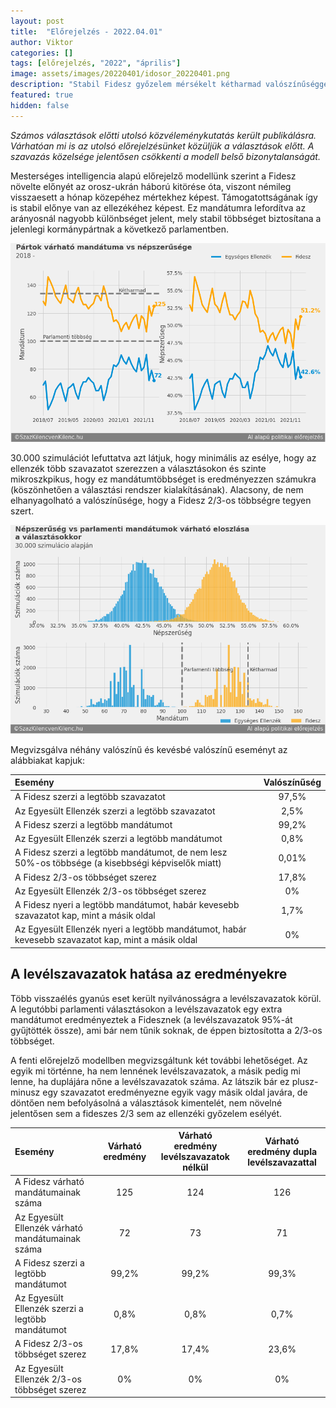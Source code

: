 ```yaml
---
layout: post
title:  "Előrejelzés - 2022.04.01"
author: Viktor
categories: []
tags: [előrejelzés, "2022", "április"]
image: assets/images/20220401/idosor_20220401.png
description: "Stabil Fidesz győzelem mérsékelt kétharmad valószínűséggel"
featured: true
hidden: false
---
```


*Számos választások előtti utolsó közvéleménykutatás került publikálásra. Várhatóan mi is az utolsó előrejelzésünket közüljük a választások előtt. A szavazás közelsége jelentősen csökkenti a modell belső bizonytalanságát.*

Mesterséges intelligencia alapú előrejelző modellünk szerint a Fidesz növelte előnyét az orosz-ukrán háború kitörése óta, viszont némileg visszaesett a hónap közepéhez mértekhez képest. Támogatottságának így is stabil előnye van az ellezékéhez képest. Ez mandátumra lefordítva az arányosnál nagyobb különbséget jelent, mely stabil többséget biztosítana a jelenlegi kormánypártnak a következő parlamentben.

  ![Eredmények](/assets/images/20220401/idosor_20220401.png)


30.000 szimulációt lefuttatva azt látjuk, hogy minimális az esélye, hogy az ellenzék több szavazatot szerezzen a választásokon és szinte mikroszkpikus, hogy ez mandátumtöbbséget is eredményezzen számukra (köszönhetően a választási rendszer kialakításának). Alacsony, de nem elhanyagolható a valószínűsége, hogy a Fidesz 2/3-os többségre tegyen szert.

  ![Eredmények](/assets/images/20220401/valasztas_eloszlas_20220401.png)


Megvizsgálva néhány valószínű és kevésbé valószínű eseményt az alábbiakat kapjuk:

| Esemény | Valószínűség |
| :---         |     :---:      |
| A Fidesz szerzi a legtöbb szavazatot   | 97,5%     |
| Az Egyesült Ellenzék szerzi a legtöbb szavazatot     | 2,5%       |
| A Fidesz szerzi a legtöbb mandátumot   | 99,2%     |
| Az Egyesült Ellenzék szerzi a legtöbb mandátumot     | 0,8%       |
| A Fidesz szerzi a legtöbb mandátumot, de nem lesz 50%-os többsége (a kisebbségi képviselők miatt)   | 0,01%     |
| A Fidesz 2/3-os többséget szerez    | 17,8%       |
| Az Egyesült Ellenzék 2/3-os többséget szerez   | 0%     |
| A Fidesz nyeri a legtöbb mandátumot, habár kevesebb szavazatot kap, mint a másik oldal    | 1,7%       |
| Az Egyesült Ellenzék nyeri a legtöbb mandátumot, habár kevesebb szavazatot kap, mint a másik oldal   | 0%     |


## A levélszavazatok hatása az eredményekre

Több visszaélés gyanús eset került nyilvánosságra a levélszavazatok körül. A legutóbbi parlamenti választásokon a levélszavazatok egy extra mandátumot eredményeztek a Fidesznek (a levélszavazatok 95%-át gyűjtötték össze), ami bár nem tűnik soknak, de éppen biztosította a 2/3-os többséget.

A fenti előrejelző modellben megvizsgáltunk két további lehetőséget. Az egyik mi történne, ha nem lennének levélszavazatok, a másik pedig mi lenne, ha duplájára nőne a levélszavazatok száma. Az látszik bár ez plusz-minusz egy szavazatot eredményezne egyik vagy másik oldal javára, de döntően nem befolyásolná a választások kimentelét, nem növelné jelentősen sem a fideszes 2/3 sem az ellenzéki győzelem esélyét.

| Esemény | Várható eredmény | Várható eredmény levélszavazatok nélkül | Várható eredmény dupla levélszavazattal |
| :---         |     :---:      |     :---:      |     :---:      |
| A Fidesz várható mandátumainak száma   | 125     | 124     | 126     |
| Az Egyesült Ellenzék várható mandátumainak száma   | 72     | 73     | 71    |
| A Fidesz szerzi a legtöbb mandátumot   | 99,2%     | 99,2%     | 99,3%     |
| Az Egyesült Ellenzék szerzi a legtöbb mandátumot     | 0,8%       | 0,8%       | 0,7%       |
| A Fidesz 2/3-os többséget szerez    | 17,8%       | 17,4%       | 23,6%       |
| Az Egyesült Ellenzék 2/3-os többséget szerez   | 0%     | 0%     | 0%     |


<br>